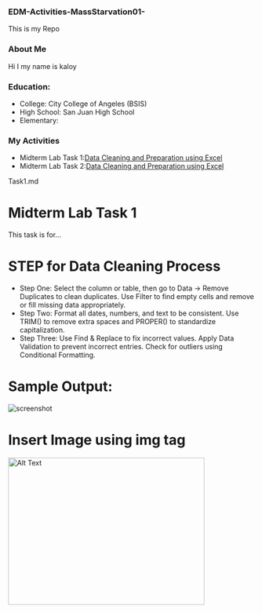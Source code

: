 ### EDM-Activities-MassStarvation01-
This is my Repo
### About Me
Hi I my name is kaloy
### Education:
- College: City College of Angeles (BSIS)
- High School: San Juan High School
- Elementary:
### My Activities
- Midterm Lab Task 1:[Data Cleaning and Preparation using Excel](Midterm%20Task%201/task1.md)
- Midterm Lab Task 2:[Data Cleaning and Preparation using Excel](Midterm%20Task%201/task1.md)


Task1.md
# Midterm Lab Task 1
This task is for...
# STEP for Data Cleaning Process
- Step One: Select the column or table, then go to Data → Remove Duplicates to clean duplicates.
Use Filter to find empty cells and remove or fill missing data appropriately. 
- Step Two: Format all dates, numbers, and text to be consistent. Use TRIM() to remove extra spaces and PROPER() to standardize capitalization.
- Step Three: Use Find & Replace to fix incorrect values.
Apply Data Validation to prevent incorrect entries.
Check for outliers using Conditional Formatting.

# Sample Output:
![screenshot](images/one.JPG)
# Insert Image using img tag
<img src="images/one.JPG" alt="Alt Text" width="400" height="300">


